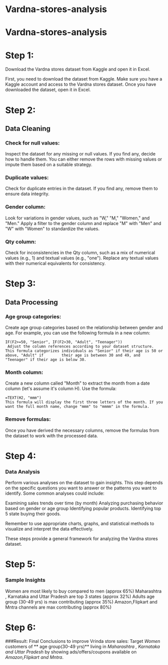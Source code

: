 # Vardna-stores-analysis

# Vardna-stores-analysis
   
# Step 1:
Download the Vardna stores dataset from Kaggle and open it in Excel.

   First, you need to download the dataset from Kaggle. Make sure you have a Kaggle account and access to the Vardna stores dataset. Once you have downloaded the dataset, open it in Excel.

# Step 2: 
## Data Cleaning

### Check for null values:
Inspect the dataset for any missing or null values. If you find any, decide how to handle them. You can either remove the rows with missing values or impute       them based on a suitable strategy.

### Duplicate values:
 Check for duplicate entries in the dataset. If you find any, remove them to ensure data integrity.

### Gender column:
Look for variations in gender values, such as "W," "M," "Women," and "Men." Apply a filter to the gender column and replace "M" with "Men" and "W" with           "Women" to standardize the values.

### Qty column:
 Check for inconsistencies in the Qty column, such as a mix of numerical values (e.g., 1) and textual values (e.g., "one"). Replace any textual values with         their numerical equivalents for consistency.

# Step 3:
## Data Processing

### Age group categories:
Create age group categories based on the relationship between gender and age. For example, you can use the following formula in a new column:

	IF(F2>=50, "Senior", IF(F2>30, "Adult", "Teenager"))
     Adjust the column references according to your dataset structure. This formula categorizes individuals as "Senior" if their age is 50 or above, "Adult" if        their age is between 30 and 49, and "Teenager" if their age is below 30.

### Month column:
 Create a new column called "Month" to extract the month from a date column (let's assume it's column H). Use the formula:
 		
   
   	=TEXT(H2, "mmm")
    This formula will display the first three letters of the month. If you want the full month name, change "mmm" to "mmmm" in the formula.

### Remove formulas:
 Once you have derived the necessary columns, remove the formulas from the dataset to work with the processed data.

# Step 4:
### Data Analysis

Perform various analyses on the dataset to gain insights. This step depends on the specific questions you want to answer or the patterns you want to identify.     Some common analyses could include:

   Examining sales trends over time (by month)
    Analyzing purchasing behavior based on gender or age group
    Identifying popular products.
    Identifying top 5 state buying their goods.


Remember to use appropriate charts, graphs, and statistical methods to visualize and interpret the data effectively.

These steps provide a general framework for analyzing the Vardna stores dataset.


# Step 5:
### Sample Insights
Women are most likely to buy compared to men (approx 65%)
Maharashtra , Karnataka and Uttar Pradesh are top 3 states (approx 32%)
Adults age group (30-49 yrs)  is max contributing (approx 35%)
Amazon,Flipkart and Mntra channels are max contributing (approx 80%)

# Step 6:
###Result:
       Final Conclusions to  improve Vrinda store sales:
	      Target *Women* customers of ** age group(30-49 yrs)** living in *Maharashtra , Karnataka and Uttar Pradesh* by showing ads/offers/coupons available on *Amazon,Flipkart and Mntra*.
